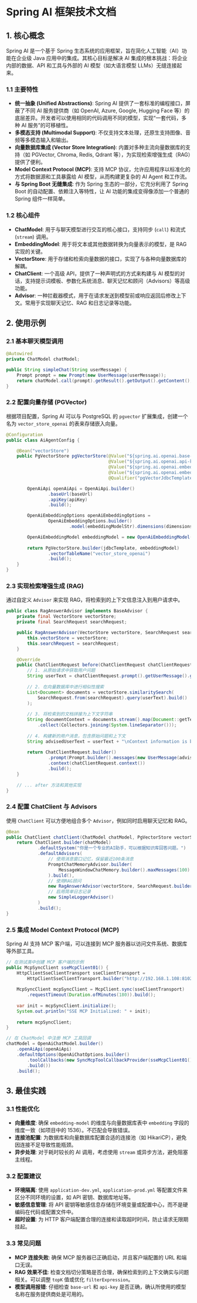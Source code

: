 # Spring AI 框架技术文档

## 1. 核心概念

Spring AI 是一个基于 Spring 生态系统的应用框架，旨在简化人工智能（AI）功能在企业级 Java 应用中的集成。其核心目标是解决 AI 集成的根本挑战：将企业内部的数据、API 和工具与外部的 AI 模型（如大语言模型 LLMs）无缝连接起来。

### 1.1 主要特性

- **统一抽象 (Unified Abstractions)**: Spring AI 提供了一套标准的编程接口，屏蔽了不同 AI 服务提供商（如 OpenAI, Azure, Google, Hugging Face 等）的底层差异。开发者可以使用相同的代码调用不同的模型，实现“一套代码，多种 AI 服务”的可移植性。
- **多模态支持 (Multimodal Support)**: 不仅支持文本处理，还原生支持图像、音频等多模态输入和输出。
- **向量数据库集成 (Vector Store Integration)**: 内置对多种主流向量数据库的支持（如 PGVector, Chroma, Redis, Qdrant 等），为实现检索增强生成（RAG）提供了便利。
- **Model Context Protocol (MCP)**: 支持 MCP 协议，允许应用程序以标准化的方式将数据源和工具暴露给 AI 模型，从而构建更复杂的 AI Agent 和工作流。
- **与 Spring Boot 无缝集成**: 作为 Spring 生态的一部分，它充分利用了 Spring Boot 的自动配置、依赖注入等特性，让 AI 功能的集成变得像添加一个普通的 Spring 组件一样简单。

### 1.2 核心组件

- **ChatModel**: 用于与聊天模型进行交互的核心接口，支持同步 (`call`) 和流式 (`stream`) 调用。
- **EmbeddingModel**: 用于将文本或其他数据转换为向量表示的模型，是 RAG 实现的关键。
- **VectorStore**: 用于存储和检索向量数据的接口，实现了与各种向量数据库的解耦。
- **ChatClient**: 一个高级 API，提供了一种声明式的方式来构建与 AI 模型的对话，支持提示词模板、参数化系统消息、聊天记忆和顾问（Advisors）等高级功能。
- **Advisor**: 一种拦截器模式，用于在请求发送到模型前或响应返回后修改上下文。常用于实现聊天记忆、RAG 和日志记录等功能。

## 2. 使用示例

### 2.1 基本聊天模型调用

```java
@Autowired
private ChatModel chatModel;

public String simpleChat(String userMessage) {
    Prompt prompt = new Prompt(new UserMessage(userMessage));
    return chatModel.call(prompt).getResult().getOutput().getContent();
}
```

### 2.2 配置向量存储 (PGVector)

根据项目配置，Spring AI 可以与 PostgreSQL 的 `pgvector` 扩展集成，创建一个名为 `vector_store_openai` 的表来存储嵌入向量。

```java
@Configuration
public class AiAgentConfig {

    @Bean("vectorStore")
    public PgVectorStore pgVectorStore(@Value("${spring.ai.openai.base-url}") String baseUrl,
                                       @Value("${spring.ai.openai.api-key}") String apiKey,
                                       @Value("${spring.ai.openai.embedding-model}") String embeddingModelStr,
                                       @Value("${spring.ai.openai.embedding.options.num-batch}") Integer dimensions,
                                       @Qualifier("pgVectorJdbcTemplate") JdbcTemplate jdbcTemplate) {

        OpenAiApi openAiApi = OpenAiApi.builder()
                .baseUrl(baseUrl)
                .apiKey(apiKey)
                .build();

        OpenAiEmbeddingOptions openAiEmbeddingOptions =
                OpenAiEmbeddingOptions.builder()
                        .model(embeddingModelStr).dimensions(dimensions).build();

        OpenAiEmbeddingModel embeddingModel = new OpenAiEmbeddingModel(openAiApi, MetadataMode.EMBED, openAiEmbeddingOptions);
        
        return PgVectorStore.builder(jdbcTemplate, embeddingModel)
                .vectorTableName("vector_store_openai")
                .build();
    }
}
```

### 2.3 实现检索增强生成 (RAG)

通过自定义 `Advisor` 来实现 RAG，将检索到的上下文信息注入到用户请求中。

```java
public class RagAnswerAdvisor implements BaseAdvisor {
    private final VectorStore vectorStore;
    private final SearchRequest searchRequest;

    public RagAnswerAdvisor(VectorStore vectorStore, SearchRequest searchRequest) {
        this.vectorStore = vectorStore;
        this.searchRequest = searchRequest;
    }

    @Override
    public ChatClientRequest before(ChatClientRequest chatClientRequest, AdvisorChain advisorChain) {
        // 1. 从原始请求中获取用户问题
        String userText = chatClientRequest.prompt().getUserMessage().getText();
        
        // 2. 在向量数据库中进行相似性搜索
        List<Document> documents = vectorStore.similaritySearch(
            SearchRequest.from(searchRequest).query(userText).build()
        );
        
        // 3. 将检索到的文档拼接为上下文字符串
        String documentContext = documents.stream().map(Document::getText)
            .collect(Collectors.joining(System.lineSeparator()));
        
        // 4. 构建新的用户消息，包含原始问题和上下文
        String advisedUserText = userText + "\nContext information is below...\n" + documentContext;
        
        return ChatClientRequest.builder()
                .prompt(Prompt.builder().messages(new UserMessage(advisedUserText)).build())
                .context(chatClientRequest.context())
                .build();
    }
    
    // ... after 方法和其他实现
}
```

### 2.4 配置 ChatClient 与 Advisors

使用 `ChatClient` 可以方便地组合多个 `Advisor`，例如同时启用聊天记忆和 RAG。

```java
@Bean
public ChatClient chatClient(ChatModel chatModel, PgVectorStore vectorStore) {
    return ChatClient.builder(chatModel)
            .defaultSystem("你是一个专业的AI助手，可以根据知识库回答问题。")
            .defaultAdvisors(
                // 使用消息窗口记忆，保留最近100条消息
                PromptChatMemoryAdvisor.builder(
                    MessageWindowChatMemory.builder().maxMessages(100).build()
                ).build(),
                // 使用RAG顾问
                new RagAnswerAdvisor(vectorStore, SearchRequest.builder().topK(5).build()),
                // 启用简单日志记录
                new SimpleLoggerAdvisor()
            )
            .build();
}
```

### 2.5 集成 Model Context Protocol (MCP)

Spring AI 支持 MCP 客户端，可以连接到 MCP 服务器以访问文件系统、数据库等外部工具。

```java
// 在测试类中创建 MCP 客户端的示例
public McpSyncClient sseMcpClient01() {
    HttpClientSseClientTransport sseClientTransport = 
        HttpClientSseClientTransport.builder("http://192.168.1.108:8102").build();
    
    McpSyncClient mcpSyncClient = McpClient.sync(sseClientTransport)
        .requestTimeout(Duration.ofMinutes(180)).build();
    
    var init = mcpSyncClient.initialize();
    System.out.println("SSE MCP Initialized: " + init);
    
    return mcpSyncClient;
}

// 在 ChatModel 中注册 MCP 工具回调
chatModel = OpenAiChatModel.builder()
    .openAiApi(openAiApi)
    .defaultOptions(OpenAiChatOptions.builder()
        .toolCallbacks(new SyncMcpToolCallbackProvider(sseMcpClient01()).getToolCallbacks())
        .build())
    .build();
```

## 3. 最佳实践

### 3.1 性能优化

- **向量维度**: 确保 `embedding-model` 的维度与向量数据库表中 `embedding` 字段的维度一致（如项目中的 1536）。不匹配会导致错误。
- **连接池配置**: 为数据库和向量数据库配置合适的连接池（如 HikariCP），避免因连接不足导致性能瓶颈。
- **异步处理**: 对于耗时较长的 AI 调用，考虑使用 `stream` 或异步方法，避免阻塞主线程。

### 3.2 配置建议

- **环境隔离**: 使用 `application-dev.yml`, `application-prod.yml` 等配置文件来区分不同环境的设置，如 API 密钥、数据库地址等。
- **敏感信息管理**: 将 API 密钥等敏感信息存储在环境变量或配置中心，而不是硬编码在代码或配置文件中。
- **超时设置**: 为 HTTP 客户端配置合理的连接和读取超时时间，防止请求无限期挂起。

### 3.3 常见问题

- **MCP 连接失败**: 确保 MCP 服务器已正确启动，并且客户端配置的 URL 和端口无误。
- **RAG 效果不佳**: 检查文档切分策略是否合理，确保检索到的上下文确实与问题相关。可以调整 `topK` 值或优化 `filterExpression`。
- **模型调用报错**: 仔细检查 `base-url` 和 `api-key` 是否正确，确认所使用的模型名称在服务提供商处是可用的。
